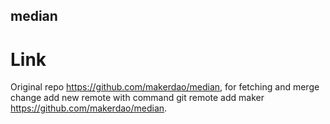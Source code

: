 ## median

# Link
Original repo https://github.com/makerdao/median, for fetching and merge change add new remote with command git remote add maker https://github.com/makerdao/median.
